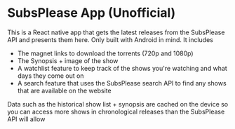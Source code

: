 # SubsPlease App (Unofficial)

This is a React native app that gets the latest releases from the SubsPlease API and presents them here.
Only built with Android in mind.
It includes
- The magnet links to download the torrents (720p and 1080p)
- The Synopsis + image of the show
- A watchlist feature to keep track of the shows you're watching and what days they come out on
- A search feature that uses the SubsPlease search API to find any shows that are available on the website

Data such as the historical show list + synopsis are cached on the device so you can access more shows in chronological releases than the SubsPlease API will allow

